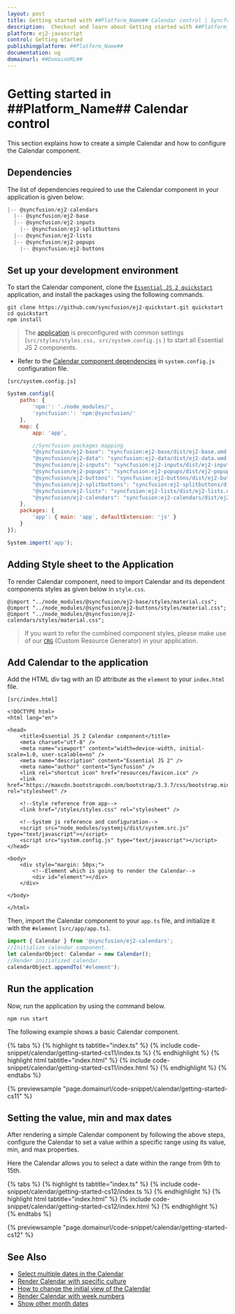 ```yaml
---
layout: post
title: Getting started with ##Platform_Name## Calendar control | Syncfusion
description:  Checkout and learn about Getting started with ##Platform_Name## Calendar control of Syncfusion Essential JS 2 and more details.
platform: ej2-javascript
control: Getting started 
publishingplatform: ##Platform_Name##
documentation: ug
domainurl: ##DomainURL##
---
```


# Getting started in ##Platform_Name## Calendar control

This section explains how to create a simple Calendar and how to configure the Calendar component.

## Dependencies

The list of dependencies required to use the Calendar component in your application is given below:

```javascript
|-- @syncfusion/ej2-calendars
  |-- @syncfusion/ej2-base
  |-- @syncfusion/ej2-inputs
    |-- @syncfusion/ej2-splitbuttons
  |-- @syncfusion/ej2-lists
  |-- @syncfusion/ej2-popups
    |-- @syncfusion/ej2-buttons
```

## Set up your development environment

To start the Calendar component, clone the [`Essential JS 2 quickstart`](https://github.com/syncfusion/ej2-quickstart.git) application, and install the packages using the following commands.

```
git clone https://github.com/syncfusion/ej2-quickstart.git quickstart
cd quickstart
npm install
```

> The [application](https://github.com/syncfusion/ej2-quickstart.git) is preconfigured with common settings (`src/styles/styles.css, src/system.config.js` ) to start all Essential JS 2 components.

* Refer to the [Calendar component dependencies](./getting-started#dependencies) in `system.config.js` configuration file.

`[src/system.config.js]`

```js
System.config({
    paths: {
        'npm:': './node_modules/',
        'syncfusion:': 'npm:@syncfusion/'
    },
    map: {
        app: 'app',

        //Syncfusion packages mapping
        "@syncfusion/ej2-base": "syncfusion:ej2-base/dist/ej2-base.umd.min.js",
        "@syncfusion/ej2-data": "syncfusion:ej2-data/dist/ej2-data.umd.min.js",
        "@syncfusion/ej2-inputs": "syncfusion:ej2-inputs/dist/ej2-inputs.umd.min.js",
        "@syncfusion/ej2-popups": "syncfusion:ej2-popups/dist/ej2-popups.umd.min.js",
        "@syncfusion/ej2-buttons": "syncfusion:ej2-buttons/dist/ej2-buttons.umd.min.js",
        "@syncfusion/ej2-splitbuttons": "syncfusion:ej2-splitbuttons/dist/ej2-splitbuttons.umd.min.js",
        "@syncfusion/ej2-lists": "syncfusion:ej2-lists/dist/ej2-lists.umd.min.js",
        "@syncfusion/ej2-calendars": "syncfusion:ej2-calendars/dist/ej2-calendars.umd.min.js",
    },
    packages: {
        'app': { main: 'app', defaultExtension: 'js' }
    }
});

System.import('app');
```

## Adding Style sheet to the Application

To render Calendar component, need to import Calendar and its dependent components styles as given below in `style.css`.

```
@import "../node_modules/@syncfusion/ej2-base/styles/material.css";
@import "../node_modules/@syncfusion/ej2-buttons/styles/material.css";
@import "../node_modules/@syncfusion/ej2-calendars/styles/material.css";
```

> If you want to refer the combined component styles, please make use of our [`CRG`](https://crg.syncfusion.com/) (Custom Resource Generator) in your application.

## Add Calendar to the application

Add the HTML div tag with an ID attribute as the `element` to your `index.html` file.

`[src/index.html]`

```
<!DOCTYPE html>
<html lang="en">

<head>
    <title>Essential JS 2 Calendar component</title>
    <meta charset="utf-8" />
    <meta name="viewport" content="width=device-width, initial-scale=1.0, user-scalable=no" />
    <meta name="description" content="Essential JS 2" />
    <meta name="author" content="Syncfusion" />
    <link rel="shortcut icon" href="resources/favicon.ico" />
    <link href="https://maxcdn.bootstrapcdn.com/bootstrap/3.3.7/css/bootstrap.min.css" rel="stylesheet" />

    <!--Style reference from app-->
    <link href="/styles/styles.css" rel="stylesheet" />

    <!--System js reference and configuration-->
    <script src="node_modules/systemjs/dist/system.src.js" type="text/javascript"></script>
    <script src="system.config.js" type="text/javascript"></script>
</head>

<body>
    <div style="margin: 50px;">
        <!--Element which is going to render the Calendar-->
        <div id="element"></div>
    </div>

</body>

</html>
```

Then, import the Calendar component to your `app.ts` file, and initialize it with the `#element`
`[src/app/app.ts]`.

```ts
import { Calendar } from '@syncfusion/ej2-calendars';
//Initialize calendar component.
let calendarObject: Calendar = new Calendar();
//Render initialized calendar.
calendarObject.appendTo('#element');
```

## Run the application

Now, run the application by using the command below.

```
npm run start
```

The following example shows a basic Calendar component.

{% tabs %}
{% highlight ts tabtitle="index.ts" %}
{% include code-snippet/calendar/getting-started-cs11/index.ts %}
{% endhighlight %}
{% highlight html tabtitle="index.html" %}
{% include code-snippet/calendar/getting-started-cs11/index.html %}
{% endhighlight %}
{% endtabs %}
          
{% previewsample "page.domainurl/code-snippet/calendar/getting-started-cs11" %}

## Setting the value, min and max dates

After rendering a simple Calendar component by following the above steps, configure the Calendar to set a value within a specific range using its value, min, and max properties.

Here the Calendar allows you to select a date within the range from 9th to 15th.

{% tabs %}
{% highlight ts tabtitle="index.ts" %}
{% include code-snippet/calendar/getting-started-cs12/index.ts %}
{% endhighlight %}
{% highlight html tabtitle="index.html" %}
{% include code-snippet/calendar/getting-started-cs12/index.html %}
{% endhighlight %}
{% endtabs %}
          
{% previewsample "page.domainurl/code-snippet/calendar/getting-started-cs12" %}

## See Also

* [Select multiple dates in the Calendar](./multi-select)
* [Render Calendar with specific culture](./globalization)
* [How to change the initial view of the Calendar](./calendar-views)
* [Render Calendar with week numbers](./how-to/render-the-calendar-with-week-numbers)
* [Show other month dates](./how-to/show-dates-of-other-months)
